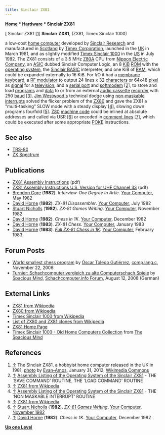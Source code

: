 ```yaml
---
title: Sinclair ZX81
---
```

**[Home](Home "Home") \* [Hardware](Hardware "Hardware") \* Sinclair ZX81**



[ Sinclair ZX81 <a id="cite-note-1" href="#cite-ref-1">[1]</a>
**Sinclair ZX81**, (ZX81, Timex Sinclair 1000)  

a low-cost [home computer](https://en.wikipedia.org/wiki/Home_computer) developed by [Sinclair Research](index.php?title=Sinclair&action=edit&redlink=1 "Sinclair (page does not exist)") and manufactured in [Scotland](https://en.wikipedia.org/wiki/Scotland) by [Timex Corporation](https://en.wikipedia.org/wiki/Timex_Group_USA), launched in the [UK](https://en.wikipedia.org/wiki/United_Kingdom) in March 1981, and as slightly modified [Timex Sinclair 1000](https://en.wikipedia.org/wiki/Timex_Sinclair_1000) in the [US](https://en.wikipedia.org/wiki/United_States) in July 1982. The ZX81 consists of a 3.5 MHz [Z80A](Z80 "Z80") CPU from [Nippon Electric Company](https://en.wikipedia.org/wiki/NEC), an [ASIC](https://en.wikipedia.org/wiki/Application-specific_integrated_circuit) dubbed Sinclair Computer Logic, an 8 [KiB](https://en.wikipedia.org/wiki/Kibibyte) [ROM](Memory#ROM "Memory") with the [operating system](https://en.wikipedia.org/wiki/Operating_system), the [Sinclair BASIC](Basic#Sinclair "Basic") interpreter, and one KiB of [RAM](Memory#RAM "Memory"), which could be expanded externally to 16 KiB. For I/O it had a [membrane keyboard](https://en.wikipedia.org/wiki/Membrane_keyboard), a [RF modulator](https://en.wikipedia.org/wiki/RF_modulator) to output 24 lines x 32 [characters](https://en.wikipedia.org/wiki/Characters_per_line) or 64x48 [pixel](https://en.wikipedia.org/wiki/Pixel) as [signal](https://en.wikipedia.org/wiki/Signal_%28electrical_engineering%29) for a [television](https://en.wikipedia.org/wiki/Television), and a [serial port](https://en.wikipedia.org/wiki/Serial_port) and [softmodem](https://en.wikipedia.org/wiki/Softmodem) <a id="cite-note-2" href="#cite-ref-2">[2]</a>, to store and load [programs](index.php?title=Program&action=edit&redlink=1 "Program (page does not exist)") and [data](Data "Data") to or from an external [audio cassette](https://en.wikipedia.org/wiki/Audio_cassette) [recorder](https://en.wikipedia.org/wiki/Tape_recorder) with 250 [baud](https://en.wikipedia.org/wiki/Baud) <a id="cite-note-3" href="#cite-ref-3">[3]</a>. 
[Jim Westwood's](https://en.wikipedia.org/wiki/Jim_Westwood) technical dodge using [non-maskable interrupts](https://en.wikipedia.org/wiki/Non-maskable_interrupt) solved the flicker problem of the [ZX80](https://en.wikipedia.org/wiki/ZX80) and gave the ZX81 a "multi-tasking" SLOW mode with a steady display <a id="cite-note-4" href="#cite-ref-4">[4]</a>, slowing down programs fourfold <a id="cite-note-5" href="#cite-ref-5">[5]</a>. [Z80](Z80 "Z80") [machine code](https://en.wikipedia.org/wiki/Machine_code) could be inlined at absolute addresses and called via USR <a id="cite-note-6" href="#cite-ref-6">[6]</a> or encoded in [comment lines](https://en.wikipedia.org/wiki/Comment_%28computer_programming%29#BASIC) <a id="cite-note-7" href="#cite-ref-7">[7]</a>, which could be executed after some appropriate [POKE](https://en.wikipedia.org/wiki/PEEK_and_POKE) instructions. 



## See also


* [TRS-80](TRS-80 "TRS-80")
* [ZX Spectrum](ZX_Spectrum "ZX Spectrum")


## Publications


* [ZX81 Assembly Instructions](http://brooknet.no-ip.com/~lex/public/zx81/zx81_assembly_instructions.pdf) (pdf)
* [ZX81 Assembly Instructions U.S. Version for UHF Channel 33](http://www.classiccmp.org/cini/pdf/random/Timex-Sinclair%20ZX81%20Assembly.pdf) (pdf)
* [Brendon Gore](https://magazinesfromthepast.fandom.com/wiki/Brendon_Gore) (**1982**). *Interview-One Degree In Artic*. [Your Computer](Your_Computer "Your Computer"), May 1982
* [David Horne](David_Horne "David Horne") (**1982**). *ZX-81 Disassembler*. [Your Computer](Your_Computer "Your Computer"), July 1982
* [Stuart Nicholls](http://yourcomputeronline.wordpress.com/tag/stuart-nicholls/page/3/) (**1982**). *ZX-81 Games Writing*. [Your Computer](Your_Computer "Your Computer"), November 1982
* [David Horne](David_Horne "David Horne") (**1982**). *Chess in 1K*. [Your Computer](Your_Computer "Your Computer"), December 1982
* [David Horne](David_Horne "David Horne") (**1983**). *ZX-81 Chess*. [Your Computer](Your_Computer "Your Computer"), January 1983
* [David Horne](David_Horne "David Horne") (**1983**). *[Full ZX-81 Chess in 1K](https://users.ox.ac.uk/~uzdm0006/scans/1kchess/)*. [Your Computer](Your_Computer "Your Computer"), February 1983


## Forum Posts


* [World smallest chess program](https://groups.google.com/d/msg/comp.lang.c/GamjraXyeR4/GKUiyZvoTlgJ) by [Óscar Toledo Gutiérrez](%C3%93scar_Toledo_Guti%C3%A9rrez "Óscar Toledo Gutiérrez"), [comp.lang.c](http://groups.google.com/group/comp.lang.c/topics), November 22, 2006
* [Turnier: Schachcomputer vergleich zu alte Computerschach Spiele](http://www.schachcomputer.info/forum/f11/schachcomputer-vergleich-zu-alte-computerschach-spiele-1948-2.html) by [Spacious Mind](The_Spacious_Mind "The Spacious Mind"), [Schachcomputer.info Forum](http://www.schachcomputer.info/forum/portal.php), August 12, 2008 (German)


## External Links


* [ZX81 from Wikipedia](https://en.wikipedia.org/wiki/ZX81)
* [ZX80 from Wikipedia](https://en.wikipedia.org/wiki/ZX80)
* [Timex Sinclair 1000 from Wikipedia](https://en.wikipedia.org/wiki/Timex_Sinclair_1000)
* [List of ZX80 and ZX81 clones from Wikipedia](https://en.wikipedia.org/wiki/List_of_ZX80_and_ZX81_clones)
* [ZX81 Home Page](http://www.honneamise.u-net.com/zx81/)
* [Timex Sinclair 1000 - Old Home Computers Collection](http://www.spacious-mind.com/html/timex_sinclair_1000.html) from [The Spacious Mind](The_Spacious_Mind "The Spacious Mind")


## References


1. <a id="cite-ref-1" href="#cite-note-1">↑</a> The Sinclair ZX81, a hobbyist home computer released in the UK in 1981, [photo](https://commons.wikimedia.org/wiki/File:Sinclair-ZX81.png) by [Evan-Amos](https://commons.wikimedia.org/wiki/User:Evan-Amos), January 31, 2012, [Wikimedia Commons](https://en.wikipedia.org/wiki/Wikimedia_Commons)
2. <a id="cite-ref-2" href="#cite-note-2">↑</a> [Assembly Listing of the Operating System of the Sinclair ZX81](http://www.wearmouth.demon.co.uk/zx81.htm) - THE 'SAVE COMMAND' ROUTINE, THE 'LOAD COMMAND' ROUTINE
3. <a id="cite-ref-3" href="#cite-note-3">↑</a> [ZX81 from Wikipedia](https://en.wikipedia.org/wiki/ZX81)
4. <a id="cite-ref-4" href="#cite-note-4">↑</a> [Assembly Listing of the Operating System of the Sinclair ZX81](http://www.wearmouth.demon.co.uk/zx81.htm) - THE 'NON MASKABLE INTERRUPT' ROUTINE
5. <a id="cite-ref-5" href="#cite-note-5">↑</a> [ZX81 from Wikipedia](https://en.wikipedia.org/wiki/ZX81)
6. <a id="cite-ref-6" href="#cite-note-6">↑</a> [Stuart Nicholls](http://yourcomputeronline.wordpress.com/tag/stuart-nicholls/page/3/) (**1982**). *[ZX-81 Games Writing](http://yourcomputeronline.wordpress.com/2012/09/22/zx-81-games-writing/)*. [Your Computer](Your_Computer "Your Computer"), [November 1982](http://yourcomputeronline.wordpress.com/2011/11/13/november-1982-contents-and-editorial/)
7. <a id="cite-ref-7" href="#cite-note-7">↑</a> [David Horne](David_Horne "David Horne") (**1982**). *Chess in 1K*. [Your Computer](Your_Computer "Your Computer"), December 1982

**[Up one Level](Hardware "Hardware")**







 
